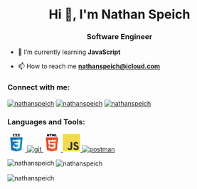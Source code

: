 <h1 align="center">Hi 👋, I'm Nathan Speich</h1>
<h3 align="center">Software Engineer</h3>

- 🌱 I’m currently learning **JavaScript**

- 📫 How to reach me **nathanspeich@icloud.com**

<h3 align="left">Connect with me:</h3>
<p align="left">
<a href="https://codepen.io/nathanspeich" target="blank"><img align="center" src="https://raw.githubusercontent.com/rahuldkjain/github-profile-readme-generator/master/src/images/icons/Social/codepen.svg" alt="nathanspeich" height="30" width="40" /></a>
<a href="https://twitter.com/nathanspeich" target="blank"><img align="center" src="https://raw.githubusercontent.com/rahuldkjain/github-profile-readme-generator/master/src/images/icons/Social/twitter.svg" alt="nathanspeich" height="30" width="40" /></a>
<a href="https://linkedin.com/in/nathanspeich" target="blank"><img align="center" src="https://raw.githubusercontent.com/rahuldkjain/github-profile-readme-generator/master/src/images/icons/Social/linked-in-alt.svg" alt="nathanspeich" height="30" width="40" /></a>
</p>

<h3 align="left">Languages and Tools:</h3>
<p align="left"> <a href="https://www.w3schools.com/css/" target="_blank" rel="noreferrer"> <img src="https://raw.githubusercontent.com/devicons/devicon/master/icons/css3/css3-original-wordmark.svg" alt="css3" width="40" height="40"/> </a> <a href="https://git-scm.com/" target="_blank" rel="noreferrer"> <img src="https://www.vectorlogo.zone/logos/git-scm/git-scm-icon.svg" alt="git" width="40" height="40"/> </a> <a href="https://www.w3.org/html/" target="_blank" rel="noreferrer"> <img src="https://raw.githubusercontent.com/devicons/devicon/master/icons/html5/html5-original-wordmark.svg" alt="html5" width="40" height="40"/> </a> <a href="https://developer.mozilla.org/en-US/docs/Web/JavaScript" target="_blank" rel="noreferrer"> <img src="https://raw.githubusercontent.com/devicons/devicon/master/icons/javascript/javascript-original.svg" alt="javascript" width="40" height="40"/> </a> <a href="https://postman.com" target="_blank" rel="noreferrer"> <img src="https://www.vectorlogo.zone/logos/getpostman/getpostman-icon.svg" alt="postman" width="40" height="40"/> </a> </p>

<p><img align="left" src="https://github-readme-stats.vercel.app/api/top-langs?username=nathanspeich&show_icons=true&locale=en&layout=compact" alt="nathanspeich" /></p>

<p>&nbsp;<img align="center" src="https://github-readme-stats.vercel.app/api?username=nathanspeich&show_icons=true&locale=en" alt="nathanspeich" /></p>

<p><img align="center" src="https://github-readme-streak-stats.herokuapp.com/?user=nathanspeich&" alt="nathanspeich" /></p>

